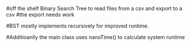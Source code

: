 #off the shelf Binary Search Tree to read files from a csv and export to a csv
#the export needs work

#BST mostly implements recursively for improved runtime.

#Additioanlly the main class uses nanoTime() to calculate system runtime 
